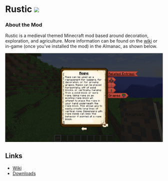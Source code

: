 # Rustic [![](http://cf.way2muchnoise.eu/full_rustic_downloads.svg)](https://minecraft.curseforge.com/projects/rustic/)

### About the Mod
Rustic is a medieval themed Minecraft mod based around decoration, exploration, and agriculture. More information can be found on the [wiki](https://github.com/the-realest-stu/Rustic/wiki) or in-game (once you've installed the mod) in the Almanac, as shown below.

![The Almanac](./almanac.png)


## Links
- [Wiki](https://github.com/the-realest-stu/Rustic/wiki)
- [Downloads](https://minecraft.curseforge.com/projects/rustic/files)
